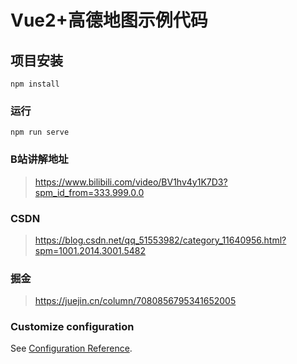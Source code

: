 # Vue2+高德地图示例代码

## 项目安装
```
npm install
```

### 运行
```
npm run serve
```

### B站讲解地址
> https://www.bilibili.com/video/BV1hv4y1K7D3?spm_id_from=333.999.0.0

### CSDN
> https://blog.csdn.net/qq_51553982/category_11640956.html?spm=1001.2014.3001.5482

### 掘金
> https://juejin.cn/column/7080856795341652005

### Customize configuration
See [Configuration Reference](https://cli.vuejs.org/config/).

